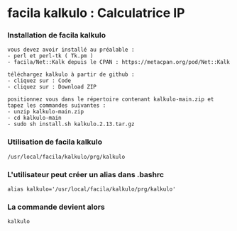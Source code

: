 # facila kalkulo : Calculatrice IP
### Installation de facila kalkulo
```
vous devez avoir installé au préalable :
- perl et perl-tk ( Tk.pm )
- facila/Net::Kalk depuis le CPAN : https://metacpan.org/pod/Net::Kalk

téléchargez kalkulo à partir de github :
- cliquez sur : Code
- cliquez sur : Download ZIP

positionnez vous dans le répertoire contenant kalkulo-main.zip et tapez les commandes suivantes :
- unzip kalkulo-main.zip
- cd kalkulo-main
- sudo sh install.sh kalkulo.2.13.tar.gz
```
### Utilisation de facila kalkulo
```
/usr/local/facila/kalkulo/prg/kalkulo
```
### L'utilisateur peut créer un alias dans .bashrc
```
alias kalkulo='/usr/local/facila/kalkulo/prg/kalkulo'
```
### La commande devient alors
```
kalkulo
```
